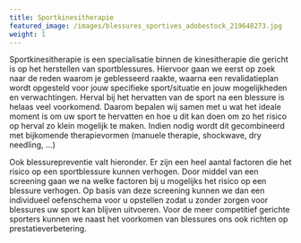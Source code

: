```yaml
---
title: Sportkinesitherapie
featured_image: /images/blessures_sportives_adobestock_219648273.jpg
weight: 1
---
```

Sportkinesitherapie is een specialisatie binnen de kinesitherapie die gericht is op het herstellen van sportblessures. Hiervoor gaan we eerst op zoek naar de reden waarom je geblesseerd raakte, waarna een revalidatieplan wordt opgesteld voor jouw specifieke sport/situatie en jouw mogelijkheden en verwachtingen. Herval bij het hervatten van de sport na een blessure is helaas veel voorkomend. Daarom bepalen wij samen met u wat het ideale moment is om uw sport te hervatten en hoe u dit kan doen om zo het risico op herval zo klein mogelijk te maken. Indien nodig wordt dit gecombineerd met bijkomende therapievormen (manuele therapie, shockwave, dry needling, ...)

Ook blessurepreventie valt hieronder. Er zijn een heel aantal factoren die het risico op een sportblessure kunnen verhogen. Door middel van een screening gaan we na welke factoren bij u mogelijks het risico op een blessure verhogen. Op basis van deze screening kunnen we dan een individueel oefenschema voor u opstellen zodat u zonder zorgen voor blessures uw sport kan blijven uitvoeren. Voor de meer competitief gerichte sporters kunnen we naast het voorkomen van blessures ons ook richten op prestatieverbetering.